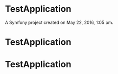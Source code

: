 TestApplication
===============

A Symfony project created on May 22, 2016, 1:05 pm.
# TestApplication
# TestApplication
